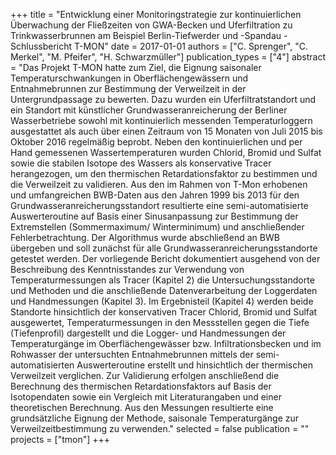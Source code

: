 +++
title = "Entwicklung einer Monitoringstrategie zur kontinuierlichen Überwachung der Fließzeiten von GWA-Becken und Uferfiltration zu Trinkwasserbrunnen am Beispiel Berlin-Tiefwerder und -Spandau - Schlussbericht T-MON"
date = 2017-01-01
authors = ["C. Sprenger", "C. Merkel", "M. Pfeifer", "H. Schwarzmüller"]
publication_types = ["4"]
abstract = "Das Projekt T-MON hatte zum Ziel, die Eignung saisonaler Temperaturschwankungen in Oberflächengewässern und Entnahmebrunnen zur Bestimmung der Verweilzeit in der Untergrundpassage zu bewerten. Dazu wurden ein Uferfiltratstandort und ein Standort mit künstlicher Grundwasseranreicherung der Berliner Wasserbetriebe sowohl mit kontinuierlich messenden Temperaturloggern ausgestattet als auch über einen Zeitraum von 15 Monaten von Juli 2015 bis Oktober 2016 regelmäßig beprobt. Neben den kontinuierlichen und per Hand gemessenen Wassertemperaturen wurden Chlorid, Bromid und Sulfat sowie die stabilen Isotope des Wassers als konservative Tracer herangezogen, um den thermischen Retardationsfaktor zu bestimmen und die Verweilzeit zu validieren. Aus den im Rahmen von T-Mon erhobenen und umfangreichen BWB-Daten aus den Jahren 1999 bis 2013 für den Grundwasseranreicherungsstandort resultierte eine semi-automatisierte Auswerteroutine auf Basis einer Sinusanpassung zur Bestimmung der Extremstellen (Sommermaximum/ Winterminimum) und anschließender Fehlerbetrachtung. Der Algorithmus wurde abschließend an BWB übergeben und soll zunächst für alle Grundwasseranreicherungsstandorte getestet werden. Der vorliegende Bericht dokumentiert ausgehend von der Beschreibung des Kenntnisstandes zur Verwendung von Temperaturmessungen als Tracer (Kapitel 2) die Untersuchungsstandorte und Methoden und die anschließende Datenverarbeitung der Loggerdaten und Handmessungen (Kapitel 3). Im Ergebnisteil (Kapitel 4) werden beide Standorte hinsichtlich der konservativen Tracer Chlorid, Bromid und Sulfat ausgewertet, Temperaturmessungen in den Messstellen gegen die Tiefe (Tiefenprofil) dargestellt und die Logger- und Handmessungen der Temperaturgänge im Oberflächengewässer bzw. Infiltrationsbecken und im Rohwasser der untersuchten Entnahmebrunnen mittels der semi-automatisierten Auswerteroutine erstellt und hinsichtlich der thermischen Verweilzeit verglichen. Zur Validierung erfolgen anschließend die Berechnung des thermischen Retardationsfaktors auf Basis der Isotopendaten sowie ein Vergleich mit Literaturangaben und einer theoretischen Berechnung. Aus den Messungen resultierte eine grundsätzliche Eignung der Methode, saisonale Temperaturgänge zur Verweilzeitbestimmung zu verwenden."
selected = false
publication = ""
projects = ["tmon"]
+++

